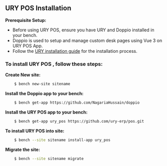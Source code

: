 ## URY POS Installation

**Prerequisite Setup:**
- Before using URY POS, ensure you have URY  and Doppio installed in your bench.
- Doppio is used to setup and manage  custom desk pages using Vue 3 on URY POS App.
- Follow the [URY installation guide](https://github.com/ury-erp/ury/blob/main/INSTALLATION.md) for the installation process.


### To install URY POS , follow these steps:

**Create New site:**

```sh
	$ bench new-site sitename
```

**Install the Doppio app to your bench:**

```sh 
	$ bench get-app https://github.com/NagariaHussain/doppio
```

**Install the URY POS app to your bench:**

```sh
	$ bench get-app ury_pos https://github.com/ury-erp/pos.git
```

**To install URY POS into site:**

```sh
	$ bench --site sitename install-app ury_pos
```

**Migrate the site:**

```sh
	$ bench --site sitename migrate
```

